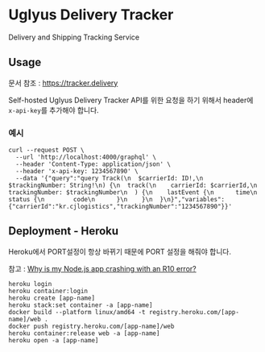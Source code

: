 # Uglyus Delivery Tracker

Delivery and Shipping Tracking Service

## Usage

문서 참조 : https://tracker.delivery

Self-hosted Uglyus Delivery Tracker API를 위한 요청을 하기 위해서 header에 `x-api-key`를 추가해야 합니다.

### 예시

```
curl --request POST \
  --url 'http://localhost:4000/graphql' \
  --header 'Content-Type: application/json' \
  --header 'x-api-key: 1234567890' \
  --data '{"query":"query Track(\n  $carrierId: ID!,\n  $trackingNumber: String!\n) {\n  track(\n    carrierId: $carrierId,\n    trackingNumber: $trackingNumber\n  ) {\n    lastEvent {\n      time\n      status {\n        code\n      }\n    }\n  }\n}","variables":{"carrierId":"kr.cjlogistics","trackingNumber":"1234567890"}}'
```

## Deployment - Heroku

Heroku에서 PORT설정이 항상 바뀌기 때문에 PORT 설정을 해줘야 합니다.

참고 : [Why is my Node.js app crashing with an R10 error?](https://help.heroku.com/P1AVPANS/why-is-my-node-js-app-crashing-with-an-r10-error)

```
heroku login
heroku container:login
heroku create [app-name]
heroku stack:set container -a [app-name]
docker build --platform linux/amd64 -t registry.heroku.com/[app-name]/web .
docker push registry.heroku.com/[app-name]/web
heroku container:release web -a [app-name]
heroku open -a [app-name]
```

